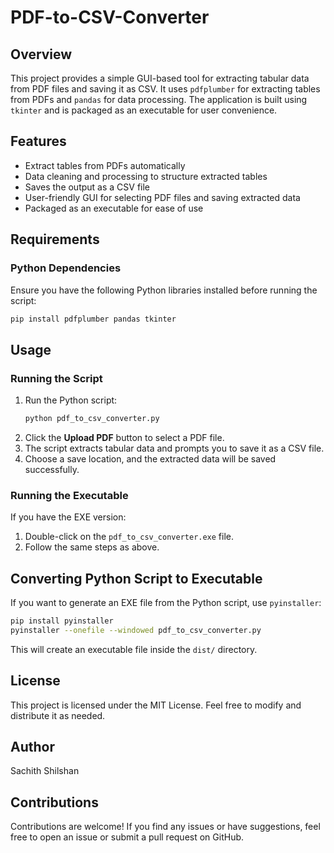# PDF-to-CSV-Converter

## Overview
This project provides a simple GUI-based tool for extracting tabular data from PDF files and saving it as CSV. It uses `pdfplumber` for extracting tables from PDFs and `pandas` for data processing. The application is built using `tkinter` and is packaged as an executable for user convenience.

## Features
- Extract tables from PDFs automatically
- Data cleaning and processing to structure extracted tables
- Saves the output as a CSV file
- User-friendly GUI for selecting PDF files and saving extracted data
- Packaged as an executable for ease of use

## Requirements
### Python Dependencies
Ensure you have the following Python libraries installed before running the script:

```bash
pip install pdfplumber pandas tkinter
```

## Usage
### Running the Script
1. Run the Python script:
   ```bash
   python pdf_to_csv_converter.py
   ```
2. Click the **Upload PDF** button to select a PDF file.
3. The script extracts tabular data and prompts you to save it as a CSV file.
4. Choose a save location, and the extracted data will be saved successfully.

### Running the Executable
If you have the EXE version:
1. Double-click on the `pdf_to_csv_converter.exe` file.
2. Follow the same steps as above.

## Converting Python Script to Executable
If you want to generate an EXE file from the Python script, use `pyinstaller`:

```bash
pip install pyinstaller
pyinstaller --onefile --windowed pdf_to_csv_converter.py
```
This will create an executable file inside the `dist/` directory.

## License
This project is licensed under the MIT License. Feel free to modify and distribute it as needed.

## Author
Sachith Shilshan

## Contributions
Contributions are welcome! If you find any issues or have suggestions, feel free to open an issue or submit a pull request on GitHub.

